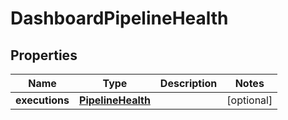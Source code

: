 # DashboardPipelineHealth

## Properties
Name | Type | Description | Notes
------------ | ------------- | ------------- | -------------
**executions** | [**PipelineHealth**](PipelineHealth.md) |  |  [optional]
